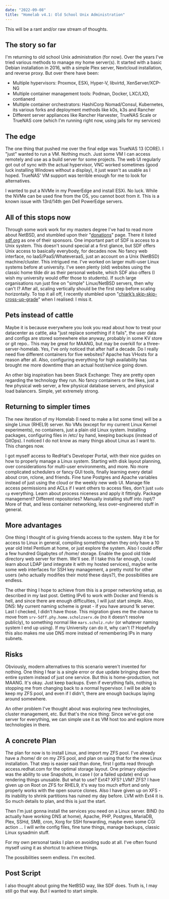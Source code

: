 ```yaml
---
date: "2022-09-08"
title: "Homelab v4.1: Old School Unix Administration"
---
```


This will be a rant and/or raw stream of thoughts.

## The story so far

I'm returning to old school Unix administration (for now). Over the years I've tried various methods to manage my home server(s). It started with a basic Debian installation in 2016, with a simple Plex server, Nextcloud installation, and reverse proxy. But over there have been:

* Multiple hypervisors: Proxmox, ESXi, Hyper-V, libvirtd, XenServer/XCP-NG
* Multiple container management tools: Podman, Docker, LXC/LXD, contianerd
* Multiple container orchestrators: HashiCorp Nomad/Consul, Kubernetes, its various forks and deployment methods like k0s, k3s and Rancher
* Different server appliances like Rancher Harvester, TrueNAS Scale or TrueNAS core (which I'm running right now, using jails for my services)

## The edge

The one thing that pushed me over the final edge was TrueNAS 13 (CORE). I "just" wanted to run a VM. Nothing much. Just some VM I can access remotely and use as a build server for some projects. The web UI regularly got out of sync with the actual hypervisor, VNC worked sometimes (good luck installing Windows without a display), it just wasn't as usable as I hoped. TrueNAS' VM support was terrible enough for me to look for alternatives.

I wanted to put a NVMe in my PowerEdge and install ESXi. No luck. While the NVMe can be used fine from the OS, you cannot boot from it. This is a known issue with 13rd/14th gen Dell PowerEdge servers.

## All of this stops now

Through some work work for my masters degree I've had to read more about NetBSD, and stumbled upon their "[donations](https://www.netbsd.org/donations/)" page. There it listed [sdf.org](https://sdf.org/) as one of their sponsors. One important part of SDF is access to a Unix system. This doesn't sound special at a first glance, but SDF offers Unix access to basically everybody, for decades now. No fancy web interface, no IaaS/PaaS/WhateveraaS, just an account on a Unix (NetBSD) machine/cluster. This intrigued me. I've worked on larger multi-user Linux systems before at university. I've seen plenty (old) websites using the classic home tilde dir as their personal website, which SDF also offers (I wish my university would offer those to students). If such large organisations run just fine on "simple" Linux/NetBSD servers, then why can't I? After all, scaling vertically should be the first step before scaling horizontally. To top it all off, I recently stumbled upon "[chiark’s skip-skip-cross-up-grade](https://diziet.dreamwidth.org/11840.html)" when I realised: I miss it.

## Pets instead of cattle

Maybe it is because everywhere you look you read about how to treat your datacenter as cattle, aka "just replace something if it fails", the user data and configs are stored somewhere else anyway, probably in some KV store or git repo.. This may be great for MAANG, but may be overkill for a three-server-homelab. Yes, I've only noticed that after half a decade. Do I really need five different containers for five websites? Apache has VHosts for a reason after all. Also, configuring everything for high availability has brought me more downtime than an actual host/service going down.

An other big inspiration has been Stack Exchange: They are pretty open regarding the technology they run. No fancy containers or the likes, just a few physical web server, a few physical database servers, and physical load balancers. Simple, yet extremely strong.

## Returning to simpler times
The new iteration of my Homelab (I need to make a list some time) will be a single Linux (RHEL9) server. No VMs (except for my current Linux Kernel experiments), no containers, just a plain old Linux system. Installing packages, configuring files in /etc/ by hand, keeping backups (instead of GitOps). I noticed I do not know as many things about Linux as I want to. This changes now.

I got myself access to RedHat's Developer Portal, with their nice guides on how to properly manage a Linux system. Starting with disk layout planning, over considerations for multi-user environments, and more. No more complicated schedulers or fancy GUI tools, finally learning every detail about cron, rclone, and friends. Fine tune Postgres and Apache variables instead of just using the cloud or the weekly new web UI. Manage file access permissions and ACLs if I want others to access files, don't just `sudo cp` everything. Learn about process niceness and apply it fittingly. Package management? Different repositories? Manually installing stuff into /opt/? More of that, and less container networking, less over-engineered stuff in general.

## More advantages
One thing I thought of is giving friends access to the system. May it be for access to Linux in general, compiling something when they only have a 10 year old Intel Pentium at home, or just explore the system. Also I could offer a few hundred Gigabytes of /home/ storage. Enable the good old tilde directory web server for them. We'll see. If I take this far enough, I could learn about LDAP (and integrate it with my hosted services), maybe write some web interfaces for SSH key management, a pretty motd for other users (who actually modifies their motd these days?), the possibilities are endless.

The other thing I hope to achieve from this is a proper networking setup, as described in my last post. Getting IPv6 to work with Docker and friends is hell, and since there are enough difficulties, I will just start simple. Also, DNS: My current naming scheme is great - if you have around 1k server. Last I checked, I didn't have those. This migration gives me the chance to move from `srv-5dff.phy.home.scholzserv.de` (no it doesn't resolve publicly), to something normal like `mars.scholz.ruhr` (or whatever naming system I end up using). If my University can do it, why can't I? Hopefully this also makes me use DNS more instead of remembering IPs in many subnets.

## Risks
Obviously, modern alternatives to this scenario weren't invented for nothing. One thing I fear is a single error or due update bringing down the entire system instead of just one service. But this is home-production, not MAANG. It's okay. Just keep backups. Even if everything fails, nothing is stopping me from changing back to a normal hypervisor. I will be able to keep my ZFS pool, and even if I didn't, there are enough backups laying around somewhere.

An other problem I've thought about was exploring new technologies, cluster management, etc. But that's the nice thing: Since we've got one server for everything, we can simple use it as VM host too and explore more technologies in there.

## A concrete Plan
The plan for now is to install Linux, and import my ZFS pool. I've already have a /home/ dir on my ZFS pool, and plan on using that for the new Linux installation. That step is easier said than done, first I gotta read through access.redhat.com for the optimal storage layout. One primary objective was the ability to use Snapshots, in case I (or a failed update) end up rendering things unusable. But what to use? Ext4? XFS? LVM? ZFS? I have given up on Root on ZFS for RHEL9, it's way too much effort and only properly works with the open source clones. Also I have given up on XFS - its inability to shrink partitions has ruined my day before. LVM with Ext4 it is. So much details to plan, and this is just the start.

Then I'm just gonna install the services you need on a Linux server. BIND (to actually have working DNS at home), Apache, PHP, Postgres, MariaDB, Plex, SSHd, SMB, cron, Xorg for SSH forwarding, maybe even some CGI action ... I will write config files, fine tune things, manage backups, classic Linux sysadmin stuff.

For my own personal tasks I plan on avoiding sudo at all. I've often found myself using it as shortcut to achieve things.

The possibilities seem endless. I'm excited.

## Post Script
I also thought about going the NetBSD way, like SDF does. Truth is, I may still go that way. But I wanted to start simple.
